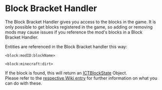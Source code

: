 # Block Bracket Handler

The Block Bracket Handler gives you access to the blocks in the game. It is only possible to get blocks registered in the game, so adding or removing mods may cause issues if you reference the mod's blocks in a Block Bracket Handler.

Entities are referenced in the Block Bracket handler this way:

```
<block:modID:blockName>

<block:minecraft:dirt>
```

If the block is found, this will return an [ICTBlockState](/Mods/ContentTweaker/Vanilla/Types/Block/ICTBlockState) Object.  
Please refer to the [respective Wiki entry](/Mods/ContentTweaker/Vanilla/Types/Block/ICTBlockState) for further information on what you can do with these.